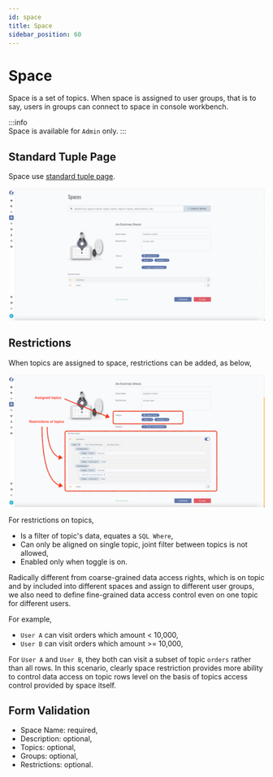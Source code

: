 ```yaml
---
id: space  
title: Space  
sidebar_position: 60
---
```


# Space

Space is a set of topics. When space is assigned to user groups, that is to say, users in groups can connect to space in console workbench.

:::info  
Space is available for `Admin` only.
:::

## Standard Tuple Page

Space use [standard tuple page](../standard-tuple-page).

![Edit Space](images/space.png)

## Restrictions

When topics are assigned to space, restrictions can be added, as below,

![Space Restrictions](images/space-restrictions.png)

For restrictions on topics,

- Is a filter of topic's data, equates a `SQL Where`,
- Can only be aligned on single topic, joint filter between topics is not allowed,
- Enabled only when toggle is on.

Radically different from coarse-grained data access rights, which is on topic and by included into different spaces and assign to different
user groups, we also need to define fine-grained data access control even on one topic for different users.

For example,

- `User A` can visit orders which amount < 10,000,
- `User B` can visit orders which amount >= 10,000,

For `User A` and `User B`, they both can visit a subset of topic `orders` rather than all rows. In this scenario, clearly space restriction
provides more ability to control data access on topic rows level on the basis of topics access control provided by space itself.

## Form Validation

- Space Name: required,
- Description: optional,
- Topics: optional,
- Groups: optional,
- Restrictions: optional.

